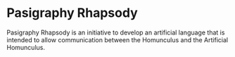 # Pasigraphy Rhapsody

Pasigraphy Rhapsody is an initiative to develop an artificial language that is intended to allow communication between the Homunculus and the Artificial Homunculus.